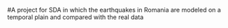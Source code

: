 #A project for SDA in which the earthquakes in Romania are modeled on a temporal plain and compared with the real data
